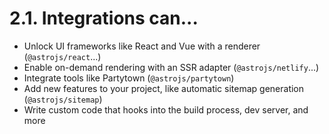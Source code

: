 # 2.1. Integrations can...

- Unlock UI frameworks like React and Vue with a <span class="text-gradient">renderer</span> (`@astrojs/react`...)
- Enable on-demand rendering with an SSR <span class="text-gradient">adapter</span> (`@astrojs/netlify`...)
- Integrate tools like Partytown (`@astrojs/partytown`)
- Add new features to your project, like automatic sitemap generation (`@astrojs/sitemap`)
- Write <span class="text-gradient">custom code</span> that hooks into the build process, dev server, and more